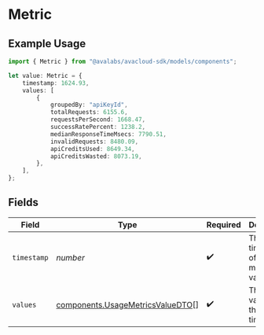 # Metric

## Example Usage

```typescript
import { Metric } from "@avalabs/avacloud-sdk/models/components";

let value: Metric = {
    timestamp: 1624.93,
    values: [
        {
            groupedBy: "apiKeyId",
            totalRequests: 6155.6,
            requestsPerSecond: 1668.47,
            successRatePercent: 1238.2,
            medianResponseTimeMsecs: 7790.51,
            invalidRequests: 8480.09,
            apiCreditsUsed: 8649.34,
            apiCreditsWasted: 8073.19,
        },
    ],
};
```

## Fields

| Field                                                                                | Type                                                                                 | Required                                                                             | Description                                                                          |
| ------------------------------------------------------------------------------------ | ------------------------------------------------------------------------------------ | ------------------------------------------------------------------------------------ | ------------------------------------------------------------------------------------ |
| `timestamp`                                                                          | *number*                                                                             | :heavy_check_mark:                                                                   | The timestamp of the metrics value                                                   |
| `values`                                                                             | [components.UsageMetricsValueDTO](../../models/components/usagemetricsvaluedto.md)[] | :heavy_check_mark:                                                                   | The metrics values for the timestamp                                                 |